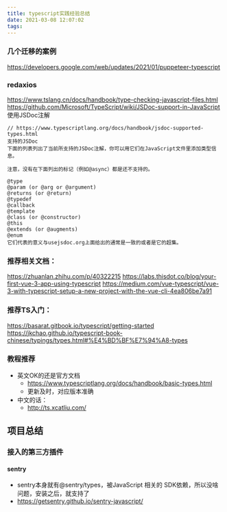 ```yaml
---
title: typescript实践经验总结
date: 2021-03-08 12:07:02
tags:
---
```


### 几个迁移的案例
https://developers.google.com/web/updates/2021/01/puppeteer-typescript


### redaxios
https://www.tslang.cn/docs/handbook/type-checking-javascript-files.html
https://github.com/Microsoft/TypeScript/wiki/JSDoc-support-in-JavaScript
使用JSDoc注解
```
// https://www.typescriptlang.org/docs/handbook/jsdoc-supported-types.html
支持的JSDoc
下面的列表列出了当前所支持的JSDoc注解，你可以用它们在JavaScript文件里添加类型信息。

注意，没有在下面列出的标记（例如@async）都是还不支持的。

@type
@param (or @arg or @argument)
@returns (or @return)
@typedef
@callback
@template
@class (or @constructor)
@this
@extends (or @augments)
@enum
它们代表的意义与usejsdoc.org上面给出的通常是一致的或者是它的超集。 
```

### 推荐相关文档：
https://zhuanlan.zhihu.com/p/40322215
https://labs.thisdot.co/blog/your-first-vue-3-app-using-typescript
https://medium.com/vue-typescript/vue-3-with-typescript-setup-a-new-project-with-the-vue-cli-4ea806be7a91


### 推荐TS入门：
https://basarat.gitbook.io/typescript/getting-started
https://jkchao.github.io/typescript-book-chinese/typings/types.html#%E4%BD%BF%E7%94%A8-types

### 教程推荐
- 英文OK的还是官方文档
    - https://www.typescriptlang.org/docs/handbook/basic-types.html
    - 更新及时，对应版本准确
- 中文的话：
    - http://ts.xcatliu.com/


## 项目总结

### 接入的第三方插件
#### sentry
- sentry本身就有@sentry/types，被JavaScript 相关的 SDK依赖，所以没啥问题，安装之后，就支持了
- https://getsentry.github.io/sentry-javascript/